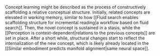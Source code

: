 ---
---

Concept learning might be described as the process of constructively scaffolding a relative conceptual structure. Initially, related concepts are elevated in working memory, similar to how [[Fluid search enables scaffolding structure for incremental reading|a workflow based on fluid search]]. Then, the novel concept is sustained in a stasis, while the [[Perception is context-dependent|relations to the previous concepts]] are set in place. After a short while, structural changes start to reflect the internalization of the new concept, which is likely already located in the [[Similar embodiment predicts manifold alignment|same neural space]].
